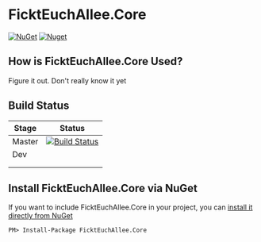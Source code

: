 # FicktEuchAllee.Core

[![NuGet](https://img.shields.io/nuget/v/FicktEuchAllee.Core.svg?style=flat-square)](https://www.nuget.org/packages/FicktEuchAllee.Core)
[![Nuget](https://img.shields.io/nuget/dt/FicktEuchAllee.Core)](https://www.nuget.org/packages/FicktEuchAllee.Core)

## How is FicktEuchAllee.Core Used?

Figure it out. Don't really know it yet

## Build Status

| Stage  | Status                                                                                                                                                                                                                        |
| ------ | ----------------------------------------------------------------------------------------------------------------------------------------------------------------------------------------------------------------------------- |
| Master | [![Build Status](https://dev.azure.com/gwittr/FicktEuchAllee.Core/_apis/build/status%2FRELEASE-Pipeline?branchName=master)](https://dev.azure.com/gwittr/FicktEuchAllee.Core/_build/latest?definitionId=15&branchName=master) |
| Dev    |                                                                                                                                                                                                                               |
|        |                                                                                                                                                                                                                               |
|        |

## Install FicktEuchAllee.Core via NuGet

If you want to include FicktEuchAllee.Core in your project, you can [install it directly from NuGet](https://www.nuget.org/packages/FicktEuchAllee.Core/)

```
PM> Install-Package FicktEuchAllee.Core
```
